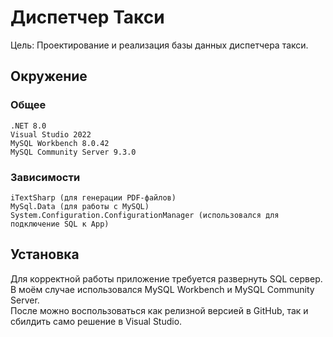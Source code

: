 ﻿# Диспетчер Такси
Цель: Проектирование и реализация базы данных диспетчера такси.

## Окружение
### Общее
```
.NET 8.0
Visual Studio 2022
MySQL Workbench 8.0.42
MySQL Community Server 9.3.0
```
### Зависимости
```
iTextSharp (для генерации PDF-файлов)
MySql.Data (для работы с MySQL)
System.Configuration.ConfigurationManager (использовался для подключение SQL к App)
```

## Установка
Для корректной работы приложение требуется развернуть SQL сервер. В моём случае использовался MySQL Workbench и MySQL Community Server. <br/>
После можно воспользоваться как релизной версией в GitHub, так и сбилдить само решение в Visual Studio.